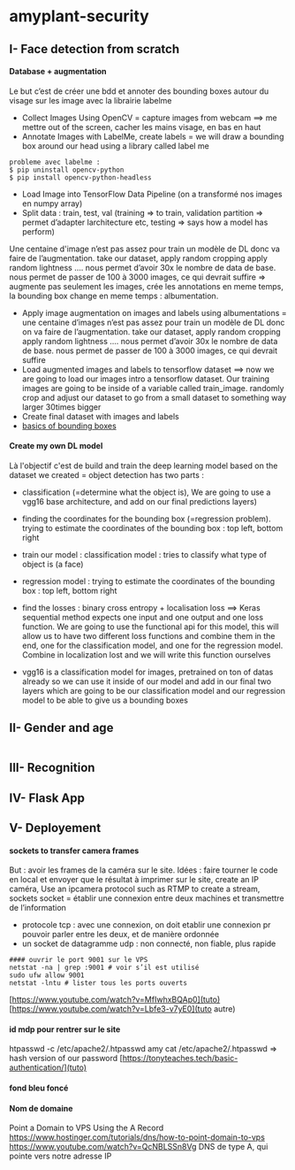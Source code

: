 # amyplant-security

## I- Face detection from scratch
#### Database + augmentation
Le but c’est de créer une bdd et annoter des bounding boxes autour du visage sur les image avec la librairie labelme

- Collect Images Using OpenCV = capture images from webcam ==> me mettre out of the screen, cacher les mains visage, en bas en haut
- Annotate Images with LabelMe, create labels = we will draw a bounding box around our head using a library called label me
```
probleme avec labelme : 
$ pip uninstall opencv-python
$ pip install opencv-python-headless
```
- Load Image into TensorFlow Data Pipeline (on a transformé nos images en numpy array)
- Split data : train, test, val (training ⇒ to train, validation partition ⇒ permet d’adapter larchitecture etc, testing ⇒ says how a model has perform)

Une centaine d'image n’est pas assez pour train un modèle de DL donc va faire de l’augmentation. take our dataset, apply random cropping apply random lightness …. nous permet d’avoir 30x le nombre de data de base. nous permet de passer de 100 à 3000 images, ce qui devrait suffire ⇒ augmente pas seulement les images, crée les annotations en meme temps, la bounding box change en meme temps : albumentation.

- Apply image augmentation on images and labels using albumentations = une centaine d’images n’est pas assez pour train un modèle de DL donc on va faire de l’augmentation. take our dataset, apply random cropping apply random lightness …. nous permet d’avoir 30x le nombre de data de base. nous permet de passer de 100 à 3000 images, ce qui devrait suffire
- Load augmented images and labels to tensorflow dataset ==> now we are going to load our images intro a tensorflow dataset. Our training images are going to be inside of a variable called train_image.  randomly crop and adjust our dataset to go from a small dataset to something way larger 30times bigger
- Create final dataset with images and labels
- [basics of bounding boxes](https://medium.com/analytics-vidhya/basics-of-bounding-boxes-94e583b5e16c)

#### Create my own DL model

Là l'objectif c'est de build and train the deep learning model based on the dataset we created = object detection has two parts :  
- classification (=determine what the object is), We are going to use a vgg16 base architecture, and add on our final predictions layers)
- finding the coordinates for the bounding box (=regression problem).  trying to estimate the coordinates of the bounding box : top left, bottom right

- train our model : classification model : tries to classify what type of object is (a face)
- regression model : trying to estimate the coordinates of the bounding box : top left, bottom right
- find the losses : binary cross entropy + localisation loss ==> Keras sequential method expects one input and one output and one loss function. We are going to use the functional api for this model, this will allow us to have two different loss functions and combine them in the end, one for the classification model, and one for the regression model. Combine in localization lost and we will write this function ourselves
- vgg16 is a classification model for images, pretrained on ton of datas already so we can use it inside of our model and add in our final two layers which are going to be our classification model and our regression model to be able to give us a bounding boxes

## II- Gender and age

```

```

## III- Recognition

## IV- Flask App
## V- Deployement

#### sockets to transfer camera frames
But : avoir les frames de la caméra sur le site. Idées : faire tourner le code en local et envoyer que le résultat à imprimer sur le site, create an IP caméra, Use an ipcamera protocol such as RTMP to create a stream, sockets
socket = établir une connexion entre deux machines et transmettre de l’information
- protocole tcp : avec une connexion, on doit etablir une connexion pr pouvoir parler entre les deux, et de manière ordonnée
- un socket de datagramme udp : non connecté, non fiable, plus rapide
```
#### ouvrir le port 9001 sur le VPS
netstat -na | grep :9001 # voir s’il est utilisé
sudo ufw allow 9001
netstat -lntu # lister tous les ports ouverts
```
[https://www.youtube.com/watch?v=MfIwhxBQAp0](tuto)
[https://www.youtube.com/watch?v=Lbfe3-v7yE0](tuto autre)


#### id mdp pour rentrer sur le site
htpasswd -c /etc/apache2/.htpasswd amy
cat /etc/apache2/.htpasswd ⇒ hash version of our password
[https://tonyteaches.tech/basic-authentication/](tuto)

#### fond bleu foncé

#### Nom de domaine 
Point a Domain to VPS Using the A Record
https://www.hostinger.com/tutorials/dns/how-to-point-domain-to-vps
https://www.youtube.com/watch?v=QcNBLSSn8Vg
DNS de type A, qui pointe vers notre adresse IP 


